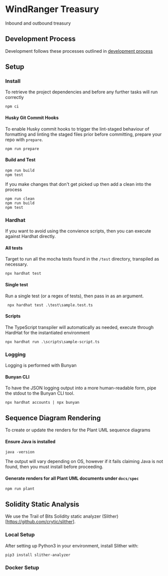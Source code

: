 # WindRanger Treasury

Inbound and outbound treasury

## Development Process

Development follows these processes outlined in [development process](docs/development_process.md)

## Setup

### Install

To retrieve the project dependencies and before any further tasks will run correctly

```shell
npm ci
```

#### Husky Git Commit Hooks

To enable Husky commit hooks to trigger the lint-staged behaviour of formatting and linting the staged files prior
before committing, prepare your repo with `prepare`.

```shell
npm run prepare
```

#### Build and Test

```shell
npm run build
npm test
```

If you make changes that don't get picked up then add a clean into the process

```shell
npm run clean
npm run build
npm test
```

### Hardhat

If you want to avoid using the convience scripts, then you can execute against Hardhat directly.

#### All tests

Target to run all the mocha tests found in the `/test` directory, transpiled as necessary.

```shell
npx hardhat test
```

#### Single test

Run a single test (or a regex of tests), then pass in as an argument.

```shell
 npx hardhat test .\test\sample.test.ts
```

#### Scripts

The TypeScript transpiler will automatically as needed, execute through HardHat for the instantiated environment

```shell
npx hardhat run .\scripts\sample-script.ts
```

### Logging

Logging is performed with Bunyan

#### Bunyan CLI

To have the JSON logging output into a more human-readable form, pipe the stdout to the Bunyan CLI tool.

```shell
npx hardhat accounts | npx bunyan
```

## Sequence Diagram Rendering

To create or update the renders for the Plant UML sequence diagrams

#### Ensure Java is installed

```shell
java -version
```

The output will vary depending on OS, however if it fails claiming Java is not found, then you must install before proceeding.

#### Generate renders for all Plant UML documents under `docs/spec`

```shell
npm run plant
```

## Solidity Static Analysis

We use the Trail of Bits Solidity static analyzer (Slither)[https://github.com/crytic/slither].

### Local Setup

After setting up Python3 in your environment, install Slither with:

```shell
pip3 install slither-analyzer
```

### Docker Setup

```shell

```
